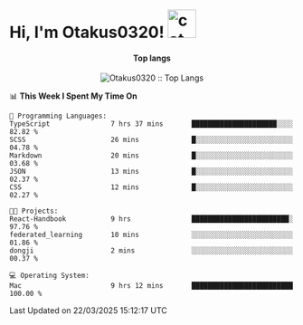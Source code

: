 <h1> Hi, I'm Otakus0320! <img src="https://media.giphy.com/media/mGcNjsfWAjY5AEZNw6/giphy.gif" width="50" alt="cat"></h1>

<h4 align="center">Top langs</h4>

<p align="center"><img src="https://github-readme-stats.vercel.app/api/top-langs/?username=Otakus0320&langs_count=10&theme=tokyonight&layout=compact&timestamp={{random_number}}" alt="Otakus0320 :: Top Langs" /></p>

<!--START_SECTION:waka-->
📊 **This Week I Spent My Time On** 

```text
💬 Programming Languages: 
TypeScript               7 hrs 37 mins       █████████████████████░░░░   82.82 % 
SCSS                     26 mins             █░░░░░░░░░░░░░░░░░░░░░░░░   04.78 % 
Markdown                 20 mins             █░░░░░░░░░░░░░░░░░░░░░░░░   03.68 % 
JSON                     13 mins             █░░░░░░░░░░░░░░░░░░░░░░░░   02.37 % 
CSS                      12 mins             █░░░░░░░░░░░░░░░░░░░░░░░░   02.27 % 

🐱‍💻 Projects: 
React-Handbook           9 hrs               ████████████████████████░   97.76 % 
federated_learning       10 mins             ░░░░░░░░░░░░░░░░░░░░░░░░░   01.86 % 
dongji                   2 mins              ░░░░░░░░░░░░░░░░░░░░░░░░░   00.37 % 

💻 Operating System: 
Mac                      9 hrs 12 mins       █████████████████████████   100.00 % 
```


 Last Updated on 22/03/2025 15:12:17 UTC
<!--END_SECTION:waka-->
